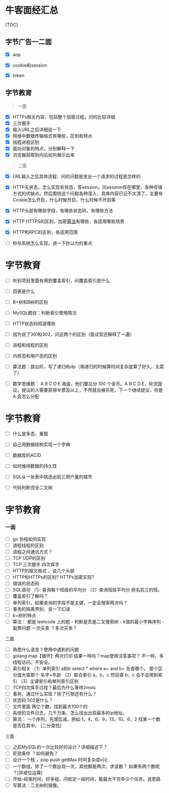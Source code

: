 # 牛客面经汇总

[TOC]

## 字节广告一二面

- [x] aop
- [x] cookie和session
- [x] token



## 字节教育

> 一面

- [x]   HTTPs相关内容，包括整个加密过程，问的比较详细 
- [x] 三次握手 
- [x] 输入URL之后详细说一下 
- [x] 网络中数据传输格式有哪些，区别和特点 
- [x] 线程进程区别 
- [x] 面向对象的特点，分别解释一下 
- [x] 浏览器获取到内后如何展示出来 

> 二面

- [x] URL输入之后具体流程、问的问题是发出一个请求的过程是怎样的 
- [x] HTTP无状态，怎么实现有状态，答session，问session存在哪里，各种存储方式的优缺点。然后围绕这个问题各种深入，具体内容已记不太清了，主要有Cookie怎么开启，什么时候开启，什么时候不开启等 
- [x] HTTP头部有哪些字段，有哪些状态码，有哪些方法 
- [x] HTTP HTTPS的区别，加密[算法]()有哪些，各适用哪些场景 
- [x] HTTP和RPC的区别，各适用范围 
- [ ]   秒杀系统怎么实现，讲一下你认为的重点 



# 字节教育

- [ ] 听到项目里面有用到覆盖索引，问覆盖索引是什么 

- [ ]   回表是什么 

- [ ]   B+树和B树的区别 

- [ ]   MySQL题目：判断索引使用情况 

- [ ]   HTTP状态码知道哪些 

- [ ]   因为说了301和302，问这两个的区别（面试官还解释了一遍） 

- [ ]   进程和线程的区别 

- [ ]   内核态和用户态的区别 

- [ ]   算法题：跳台阶，写了递归和dp（用递归的时候算时间复杂度算了好久，太菜了） 

- [ ]   数学思维题： A B C D E 海盗，他们要瓜分 100 个金币。A B C D E，轮流提议，提议的人需要获得半票及以上，不然就会被杀死，下一个继续提议，你是 A 会怎么分配

# 字节教育

- [ ] 什么是多态，重载 

- [ ]   自己用数据结构实现一个字典 

- [ ]   数据库的ACID 

- [ ]   如何维持数据的持久性 

- [ ]   SQL从一张表中挑选出前三用户量的城市 

- [ ]   代码判断完全二叉树

# 字节教育

### 一面

- [ ]  go 协程如何实现
- [ ]  进程线程的区别 
- [ ] 进程之间通讯方式？ 
- [ ] TCP UDP的区别 
- [ ]  TCP 三次握手 四次挥手
- [ ] HTTP的报文格式 ，说几个头部
- [ ]  HTTP和HTTPs的区别? HTTPs加密实现?
- [ ] 错误的状态码
- [ ] SQL语句
   （1）查询每个班级的平均分
   （2）查询班级平均分 排名前三的班。
- [ ]  覆盖索引了解吗？
- [ ] 单列索引，如果查询的字段不是主键，一定会搜索两次吗？
- [ ] 事务的隔离界别，说一下幻读
- [ ] b+树的特点
- [ ]  算法： 都是 leetcode 上的题
   \- 判断是否是二叉搜索树 
   \- k值的最小字典序列 
   \- 股票问题 一次买卖 ？多次买卖？

  二面  

- [ ] 熟悉什么语言？使用中遇到的问题
- [ ] golang map【循环】两次打印 结果一样吗？map使用注意事项？ 不一样。多线程访问。不安全。
- [ ] 索引相关
   （1）单列索引 a和b select * where a= and b= 先查哪个。 那个区分度大查那个 名字>年龄
   （2）联合索引 a，b，c 然后查 b，c 会不会用到索引
   （3）主键索引和单列索引区别
- [ ] TCP四次挥手过程？最后为什么等待2msls 
- [ ] 事务，通过什么实现？除了行锁还有什么？
- [ ] 状态码 502是什么？ 
- [ ] 文件里面 两亿个数，找到最大100个的
- [ ] 系统的文件日志，几千万条，怎么找出出现最多的ip地址。
- [ ]  算法： 一个序列，先增后减，例如 1，4，6，9，13，10，6，2 找某一个数是否在其中。 [二分查找\]

  三面  

- [ ] 之前MySQL的一次比较好的设计？详细描述下？
- [ ] 死锁条件 ？如何避免？
- [ ]  设计一个栈 ，pop push getMax 时间复杂度o]()
- [ ]  一个数组，除了一个数出现一次，其他都是两次，求该数？ 如果有两个数呢 ？[异或位运算] 
- [ ]  开始-结束时间，好多组，问给定一段时间，能最大干完多少个任务。说思路 
- [ ] 写算法：二叉树的镜像。